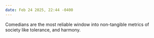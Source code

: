 ```yaml
---
date: Feb 24 2025, 22:44 -0400
---
```


Comedians are the most reliable window into non-tangible metrics of society like tolerance, and harmony.
